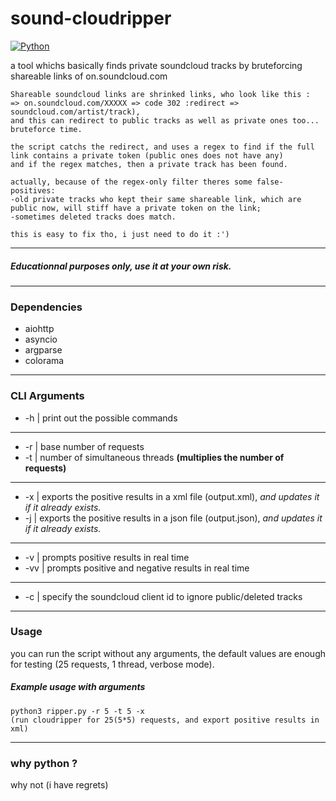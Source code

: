# sound-cloudripper

[![Python](https://img.shields.io/badge/Python-v3.11-yellow)]()

a tool whichs basically finds private soundcloud tracks by bruteforcing shareable links of on.soundcloud.com
```
Shareable soundcloud links are shrinked links, who look like this :
=> on.soundcloud.com/XXXXX => code 302 :redirect => soundcloud.com/artist/track),
and this can redirect to public tracks as well as private ones too... bruteforce time.

the script catchs the redirect, and uses a regex to find if the full link contains a private token (public ones does not have any)
and if the regex matches, then a private track has been found.

actually, because of the regex-only filter theres some false-positives:
-old private tracks who kept their same shareable link, which are public now, will stiff have a private token on the link;
-sometimes deleted tracks does match.

this is easy to fix tho, i just need to do it :')
```

---
##### Educationnal purposes only, use it at your own risk.
---

### Dependencies
- aiohttp
- asyncio
- argparse
- colorama

---
### CLI Arguments
- -h  |  print out the possible commands
---
- -r  |  base number of requests
- -t  |  number of simultaneous threads **(multiplies the number of requests)**
---
- -x  |  exports the positive results in a xml file (output.xml), *and updates it if it already exists.*
- -j  |  exports the positive results in a json file (output.json), *and updates it if it already exists.*
---
- -v   |  prompts positive results in real time
- -vv |  prompts positive and negative results in real time
---
- -c | specify the soundcloud client id to ignore public/deleted tracks

---
### Usage
you can run the script without any arguments, the default values are enough for testing (25 requests, 1 thread, verbose mode).

##### Example usage with arguments
```
python3 ripper.py -r 5 -t 5 -x
(run cloudripper for 25(5*5) requests, and export positive results in xml)
```
---
### why python ?
why not (i have regrets)
